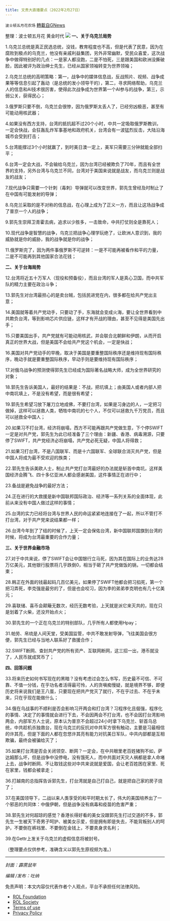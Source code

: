 ```yaml
---
title: 文贵大直播要点（2022年2月27日）
---
```

`波士顿五月花农场` [轉載自GNews](https://gnews.org/zh-hans/2076122/)

整理：波士顿五月花 黄金时代
![](https://assets.gnews.org/wp-content/uploads/2022/02/20220128.jpg)
**一、关于乌克兰局势**

1.乌克兰总统是真正民选总统，没钱，教育程度也不高，但是代表了民意，因为在腐败到极点的乌克兰，他没有亲戚利益集团，另外非常幽默，受民众喜爱，这次战争中做得特别好的几点：一是家人都没跑，二是不怕死，三是跟美国和欧洲没撕破脸，因此被评为政治绅士先生，已经从国家领袖转变为世界领袖；

2.乌克兰总统的高明策略：第一，战争中的媒体信息战，反战照片、视频、战争成果等等信息引起了轰动（是总统的发小领导干的），第二，寻求网络帮助，乌克兰人的信息和AI技术很厉害，使得此次战争成为世界第一个AI参与的战争，第三，示弱公关，获得民心；

3.俄罗斯只要不倒，乌克兰会很惨，因为俄罗斯太丢人了，已经穷凶极恶，甚至有可能动用核武器；

4.如果没有西方支持，台湾的抵抗超不过20个小时，中共一定吸取俄罗斯教训，一定会快战，会狂轰乱炸军事基地和政府机关，台湾会有一波猛烈反击，大陆沿海城市会受到打击；

5.台湾能撑过3个小时就赢了，到时美日澳一定上，美军只需要三分钟就能全部扫平；

6.台湾一定会大战，不会输给乌克兰，因为台湾已经被欺负了70年，而且有全世界的支持，另外台湾与乌克兰不同，台湾对于美国来说就是战友，而乌克兰则是战友的战友；

7.现代战争只需要一个针刺（毒刺）导弹就可以改变世界，郭先生曾经及时制止了在中国有可能发射的导弹；

8.乌克兰采取的是不对称的信息战，在心理上成为了正义一方，而且让这场战争成了普京一个人的战争；

9.郭先生崇拜卫青霍去病，追求以少胜多，一击致命，中共打仗则全是靠死人；

10.现代战争是智慧的战争，乌克兰把战争心理学玩绝了，让欧洲人意识到，我的威胁就是你的威胁，我的战争就是你的战争；

11.俄罗斯完了，因为两件事俄罗斯不可逆转：一是不可能再被看作和平的力量，二是不可能再到其他国家合法花钱；

**二、关于台海局势**

12.台湾将近五十万军人（现役和预备役），而且台湾的军人是真心卫国，而中共军队的精力主要在政治斗争；

13.郭先生对台湾最担心的是卖台贼，包括民进党在内，很多都在给共产党出主意；

14.美国就等着共产党动手，只要动了手，东海就会变成火海，要让全世界看到中共欺负台湾，等到影响芯片供应链，这样才有开战的理由，甚至不见得是美国先出手；

15.只要美国出手，共产党就有可能动用核武，并会联合北朝鲜和伊朗，从而开启真正的世界大战，但是美国不会给共产党这个机会，一定是快战；

16.美国对共产党动手的早晚，取决于美国是要重整国际秩序还是维持现有国际秩序，晚动手就是要重整国际秩序，早动手则是要维持现有国际秩序；

17.对俄乌战争的预测使得郭先生已经成为国际著名战略大师，成为全世界研究的对象；

18.郭先生告诉美国人，最好的结果是：不战，把坑填上；由美国人或者内部人把中南坑填上，不是没有希望，而是很有希望；

19.郭先生希望习放下屠刀立地成佛，不要打台湾，如果是习身边的人，一定把习做掉，这样可以拯救人类，牺牲中南坑的七个人，不仅可以拯救九千万党员，而且可以拯救全中国人；

20.如果习不打台湾，经济将崩塌，西方不可能再跟共产党做生意，下个停SWIFT一定是对共产党，郭先生为此已经准备了三个理由：新疆、香港、病毒溯源，只要停了SWIFT，共产党经济必将崩塌，共产党必死无疑，中国人将得救；

21.如果习打台湾，不是八国联军、而是十六国联军、全球联合消灭共产党，但是中国人将成为最不受欢迎的族类；

22.郭先生告诉美欧人士，制止共产党打台湾最好的办法就是斩首中南坑，这样美国经济会腾飞、四十多亿亚洲人都会感谢美国，这件事情正在进行中；

23.备战是避免战争的最好方法；

24.正在进行的大救援是新中国联邦国际政治、经济等一系列关系的全面体现，此前从来没有中国人做过这样的事情；

25.台湾的实力已经将台湾与世界人民的命运紧紧地连接在了一起，所以不管打不打台湾，对于共产党来说结果都一样；

26.台湾今年到了了结的时候了，上天一定会保佑台湾，新中国联邦国旗到台湾的时候，将成为台湾最重要的合作力量；

**三、关于世界金融市场**

27.对于中共来说，停了SWIFT会让中国银行立马死，因为其在国际上的业务达28万亿美元，其他银行股票将几乎跌倒0，相当于砸了共产党做饭的锅，一切都会结束；

28.韩正在外面的钱最起码几百亿美元，如果停了SWIFT他都会把习掐死，第一个把习弄死，李克强是最穷的了，但是也会咬习，因为李的弟弟李克明也有几十亿美元；

29.喜联储、喜币会颠簸无数次，经历无数考验，上天就是派它来灭共的，现在只是划着了火柴，还没开始点火；

30.郭先生的一个正在乌克兰的特别部队，几乎所有人都使用Hpay；

31.帕劳、帛琉是人间天堂，受美国监管，中共不敢发射导弹，飞往美国会很方便，郭先生已经与当地人联系好了救援合作；

32.SWIFT断网、查封共产党的所有资产、互联网断网，这三招一出，港币就没了，人民币就成冥币了；

**四、回答问题**

33.将来历史如何书写现在的黑暗？没有考虑过会怎么书写，历史最不可信、不可靠、不值一分钱，在乎功名者活得最可怜，人的贪嗔痴慢疑，就是境界不够，即便历史将来说我们是王八蛋，只要现在把共产党灭了就行，不在乎过去、不在乎未来，只在乎现在能做什么；

34.俄在乌战事的不顺利是否会影响习开两会和打台湾？习程序化且倔强，程序化的事情、决定了的事情就会进行下去，不会因两会不打台湾，也不会因打台湾影响两会，内部军方人士说，原本认为普京不会超过24小时拿下乌克兰、斩首乌总统，中共趁机杀独救台，现在乌克兰的反抗对中共军方很有触动，主要是习最相信的许其亮，但是下面的人都在忽悠许其亮有能力对抗美日军队，中共内部都是互相欺骗，最终会被骗给灭了；

35.如果打台湾是否会关闭领空、断网？一定会，在中共眼里老百姓猪狗不如，萨达姆那么坏，但是战争中没停电，没有饿死人，而中共面对天灾人祸都是拿人命堵上去，战争时断网、不让取钱这些对中共来说就是爱国，会让老百姓困在家里、死在家里，钱都会被拿走；

36.打越南的总指挥告诉郭先生，打台湾就是自己打自己，就是把自己家的房子烧了；

37.在美国领导下，二战以来人类享受的和平时期太长了，伟大的美国培养出了一个邪恶的共同体：中俄伊朝，但是战争没有病毒和疫苗的危害严重；

38.郭先生对何超琼的感觉？香港长得好看的美女没跟郭先生打过交道的不多，郭先生一生被天下奇男子呵护、被美女示爱，但是拥有即是失去，不能背叛别人的呵护，不要倒在裤裆里、不要倒在金钱上，不要卖身求名利；

39.在Gettr上发关于乌克兰的虚假信息将被封号。



（整理要点仅供参考，准确含义以郭先生原视频为准。）

* * *

*封面：霹雳鼠年*

*编辑 /发布：吐纳*

 

免责声明：本文内容仅代表作者个人观点，平台不承担任何法律风险。

- [ROL Foundation](https://rolfoundation.org/)
- [ROL Society](https://rolsociety.org/)
- [Terms of use](https://gnews.org/terms-of-use-3/)
- [Privacy Policy](https://gnews.org/privacy-policy/)
